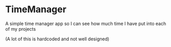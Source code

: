 # TimeManager

A simple time manager app so I can see how much time I have put into each of my projects

(A lot of this is hardcoded and not well designed)

